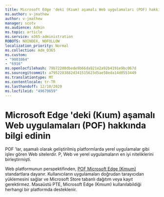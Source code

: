 ```yaml
---
title: Microsoft Edge 'deki (Kıum) aşamalı Web uygulamaları (POF) hakkında bilgi edinin
ms.author: v-jmathew
author: v-jmathew
manager: scotv
ms.audience: Admin
ms.topic: article
ms.service: o365-administration
ROBOTS: NOINDEX, NOFOLLOW
localization_priority: Normal
ms.collection: Adm_O365
ms.custom:
- "9003864"
- "6916"
ms.openlocfilehash: 79b72200dbede9b66da921e2a92b4191e9bc067d
ms.sourcegitcommit: a7952283882d341515623d5ae58eda14d0553449
ms.translationtype: MT
ms.contentlocale: tr-TR
ms.lasthandoff: 12/10/2020
ms.locfileid: "49679659"
---
```

# <a name="learn-about-progressive-web-apps-pwas-on-microsoft-edge-chromium"></a>Microsoft Edge 'deki (Kıum) aşamalı Web uygulamaları (POF) hakkında bilgi edinin

POF 'lar, aşamalı olarak geliştirilmiş platformlarda yerel uygulamalar gibi işlev gören Web sitelerdir. P, Web ve yerel uygulamaların en iyi niteliklerini birleştirmişti.

Web platformunun perspektifinden, [POF Microsoft Edge (Kmıum)](https://go.microsoft.com/fwlink/?linkid=2135193) standartlara dayanır. Kullanıcıların uygulamaları doğrudan tarayıcıdan yüklemesini sağlar ve Microsoft Store tabanlı dağıtım veya kayıt gerektirmez. Masaüstü PTE, Microsoft Edge (Kmıum) kullanılabildiği herhangi bir platformda desteklenir.

